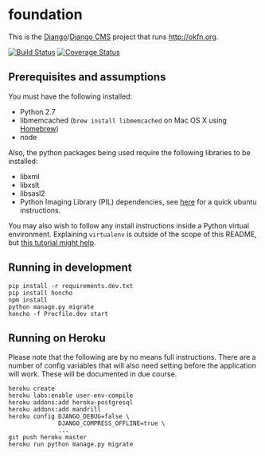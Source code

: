 # foundation

This is the [Django][dj]/[Django CMS][djcms] project that runs <http://okfn.org>.

[dj]: https://www.djangoproject.com/
[djcms]: https://www.django-cms.org/

[![Build Status](https://travis-ci.org/okfn/website.svg?branch=master)](https://travis-ci.org/okfn/foundation)
[![Coverage Status](https://coveralls.io/repos/github/okfn/website/badge.svg?branch=master)](https://coveralls.io/github/okfn/website?branch=master)

## Prerequisites and assumptions

You must have the following installed:

- Python 2.7
- libmemcached (`brew install libmemcached` on Mac OS X using [Homebrew](http://brew.sh/))
- node

Also, the python packages being used require the following libraries to be installed:
- libxml
- libxslt
- libsasl2
- Python Imaging Library (PIL) dependencies, see [here](http://stackoverflow.com/a/21151777/3449709) for a quick ubuntu instructions.

You may also wish to follow any install instructions inside a Python virtual environment. Explaining `virtualenv` is outside of the scope of this README, but [this tutorial might help](http://hackercodex.com/guide/python-development-environment-on-mac-osx/).

## Running in development

    pip install -r requirements.dev.txt
    pip install honcho
    npm install
    python manage.py migrate
    honcho -f Procfile.dev start

## Running on Heroku

Please note that the following are by no means full instructions. There are a
number of config variables that will also need setting before the application
will work. These will be documented in due course.

    heroku create
    heroku labs:enable user-env-compile
    heroku addons:add heroku-postgresql
    heroku addons:add mandrill
    heroku config DJANGO_DEBUG=false \
                  DJANGO_COMPRESS_OFFLINE=true \
                  ...
    git push heroku master
    heroku run python manage.py migrate
